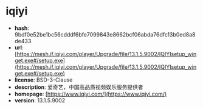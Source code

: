# iqiyi

- **hash**: 9bdf0e52be1bc56cdddf6bfe7099843e8662bcf06abda76dfc13b0ed8a8de433
- **url**: [https://mesh.if.iqiyi.com/player/Upgrade/file/13.1.5.9002/IQIYIsetup_winget.exe#/setup.exe](https://mesh.if.iqiyi.com/player/Upgrade/file/13.1.5.9002/IQIYIsetup_winget.exe#/setup.exe)
- **license**: BSD-3-Clause
- **description**: 爱奇艺，中国高品质视频娱乐服务提供者
- **homepage**: [https://www.iqiyi.com/](https://www.iqiyi.com/)
- **version**: 13.1.5.9002

